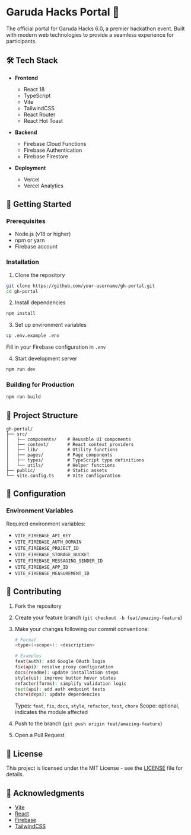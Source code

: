 # Garuda Hacks Portal 🚀

The official portal for Garuda Hacks 6.0, a premier hackathon event. Built with modern web technologies to provide a seamless experience for participants.

## 🛠️ Tech Stack

- **Frontend**

  - React 18
  - TypeScript
  - Vite
  - TailwindCSS
  - React Router
  - React Hot Toast

- **Backend**

  - Firebase Cloud Functions
  - Firebase Authentication
  - Firebase Firestore

- **Deployment**
  - Vercel
  - Vercel Analytics

## 🚀 Getting Started

### Prerequisites

- Node.js (v18 or higher)
- npm or yarn
- Firebase account

### Installation

1. Clone the repository

```bash
git clone https://github.com/your-username/gh-portal.git
cd gh-portal
```

2. Install dependencies

```bash
npm install
```

3. Set up environment variables

```bash
cp .env.example .env
```

Fill in your Firebase configuration in `.env`

4. Start development server

```bash
npm run dev
```

### Building for Production

```bash
npm run build
```

## 📁 Project Structure

```
gh-portal/
├── src/
│   ├── components/    # Reusable UI components
│   ├── context/       # React context providers
│   ├── lib/           # Utility functions
│   ├── pages/         # Page components
│   ├── types/         # TypeScript type definitions
│   └── utils/         # Helper functions
├── public/            # Static assets
└── vite.config.ts     # Vite configuration
```

## 🔧 Configuration

### Environment Variables

Required environment variables:

- `VITE_FIREBASE_API_KEY`
- `VITE_FIREBASE_AUTH_DOMAIN`
- `VITE_FIREBASE_PROJECT_ID`
- `VITE_FIREBASE_STORAGE_BUCKET`
- `VITE_FIREBASE_MESSAGING_SENDER_ID`
- `VITE_FIREBASE_APP_ID`
- `VITE_FIREBASE_MEASUREMENT_ID`

## 🤝 Contributing

1. Fork the repository
2. Create your feature branch (`git checkout -b feat/amazing-feature`)
3. Make your changes following our commit conventions:

   ```bash
   # Format
   <type>(<scope>): <description>

   # Examples
   feat(auth): add Google OAuth login
   fix(api): resolve proxy configuration
   docs(readme): update installation steps
   style(ui): improve button hover states
   refactor(forms): simplify validation logic
   test(api): add auth endpoint tests
   chore(deps): update dependencies
   ```

   Types: `feat`, `fix`, `docs`, `style`, `refactor`, `test`, `chore`
   Scope: optional, indicates the module affected

4. Push to the branch (`git push origin feat/amazing-feature`)
5. Open a Pull Request

## 📝 License

This project is licensed under the MIT License - see the [LICENSE](LICENSE) file for details.

## 🙏 Acknowledgments

- [Vite](https://vitejs.dev/)
- [React](https://reactjs.org/)
- [Firebase](https://firebase.google.com/)
- [TailwindCSS](https://tailwindcss.com/)
